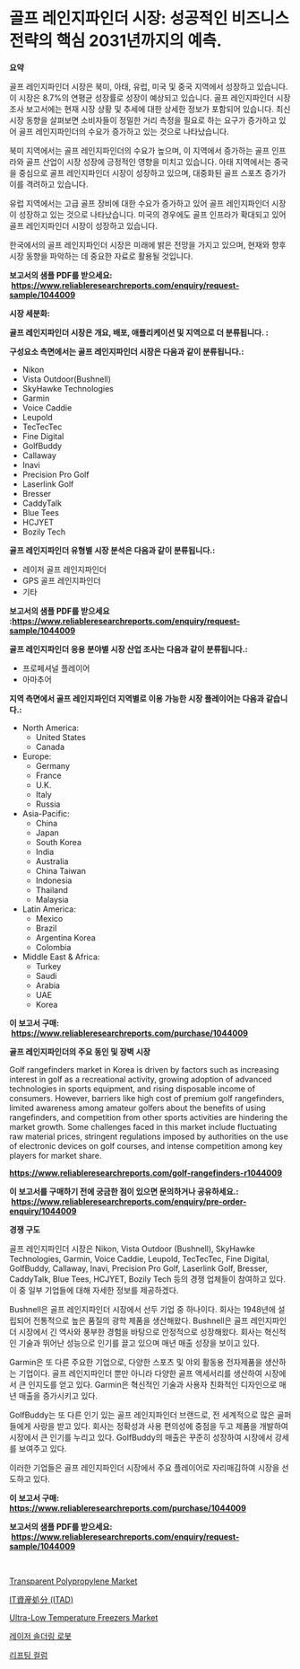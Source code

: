 <p><h1>골프 레인지파인더 시장: 성공적인 비즈니스 전략의 핵심 2031년까지의 예측.</h1></p><p><strong>요약</strong></p>
<p><p>골프 레인지파인더 시장은 북미, 아태, 유럽, 미국 및 중국 지역에서 성장하고 있습니다. 이 시장은 8.7%의 연평균 성장률로 성장이 예상되고 있습니다. 골프 레인지파인더 시장 조사 보고서에는 현재 시장 상황 및 추세에 대한 상세한 정보가 포함되어 있습니다. 최신 시장 동향을 살펴보면 소비자들이 정밀한 거리 측정을 필요로 하는 요구가 증가하고 있어 골프 레인지파인더의 수요가 증가하고 있는 것으로 나타났습니다.</p><p>북미 지역에서는 골프 레인지파인더의 수요가 높으며, 이 지역에서 증가하는 골프 인프라와 골프 산업이 시장 성장에 긍정적인 영향을 미치고 있습니다. 아태 지역에서는 중국을 중심으로 골프 레인지파인더 시장이 성장하고 있으며, 대중화된 골프 스포츠 증가가 이를 격려하고 있습니다.</p><p>유럽 지역에서는 고급 골프 장비에 대한 수요가 증가하고 있어 골프 레인지파인더 시장이 성장하고 있는 것으로 나타났습니다. 미국의 경우에도 골프 인프라가 확대되고 있어 골프 레인지파인더 시장이 성장하고 있습니다.</p><p>한국에서의 골프 레인지파인더 시장은 미래에 밝은 전망을 가지고 있으며, 현재와 향후 시장 동향을 파악하는 데 중요한 자료로 활용될 것입니다.</p></p>
<p><strong>보고서의 샘플 PDF를 받으세요: &nbsp;<a href="https://www.reliableresearchreports.com/enquiry/request-sample/1044009">https://www.reliableresearchreports.com/enquiry/request-sample/1044009</a></strong></p>
<p><strong>시장 세분화:</strong></p>
<p><strong> 골프 레인지파인더 시장은 개요, 배포, 애플리케이션 및 지역으로 더 분류됩니다. :</strong></p>
<p><strong>구성요소 측면에서는 골프 레인지파인더 시장은 다음과 같이 분류됩니다.:</strong></p>
<p><ul><li>Nikon</li><li>Vista Outdoor(Bushnell)</li><li>SkyHawke Technologies</li><li>Garmin</li><li>Voice Caddie</li><li>Leupold</li><li>TecTecTec</li><li>Fine Digital</li><li>GolfBuddy</li><li>Callaway</li><li>Inavi</li><li>Precision Pro Golf</li><li>Laserlink Golf</li><li>Bresser</li><li>CaddyTalk</li><li>Blue Tees</li><li>HCJYET</li><li>Bozily Tech</li></ul></p>
<p><strong> 골프 레인지파인더 유형별 시장 분석은 다음과 같이 분류됩니다.:</strong></p>
<p><ul><li>레이저 골프 레인지파인더</li><li>GPS 골프 레인지파인더</li><li>기타</li></ul></p>
<p><strong>보고서의 샘플 PDF를 받으세요 :<a href="https://www.reliableresearchreports.com/enquiry/request-sample/1044009">https://www.reliableresearchreports.com/enquiry/request-sample/1044009</a></strong></p>
<p><strong> 골프 레인지파인더 응용 분야별 시장 산업 조사는 다음과 같이 분류됩니다.:</strong></p>
<p><ul><li>프로페셔널 플레이어</li><li>아마추어</li></ul></p>
<p><strong>지역 측면에서 골프 레인지파인더 지역별로 이용 가능한 시장 플레이어는 다음과 같습니다.:</strong></p>
<p><ul>
    <li>
        North America:
        <ul>
            <li>United States</li>
            <li>Canada</li>
        </ul>
    </li>
    <li>
        Europe:
        <ul>
            <li>Germany</li>
            <li>France</li>
            <li>U.K.</li>
            <li>Italy</li>
            <li>Russia</li>
        </ul>
    </li>
    <li>
        Asia-Pacific:
        <ul>
            <li>China</li>
            <li>Japan</li>
            <li>South Korea</li>
            <li>India</li>
            <li>Australia</li>
            <li>China Taiwan</li>
            <li>Indonesia</li>
            <li>Thailand</li>
            <li>Malaysia</li>
        </ul>
    </li>
    <li>
        Latin America:
        <ul>
            <li>Mexico</li>
            <li>Brazil</li>
            <li>Argentina Korea</li>
            <li>Colombia</li>
        </ul>
    </li>
    <li>
        Middle East & Africa:
        <ul>
            <li>Turkey</li>
            <li>Saudi</li>
            <li>Arabia</li>
            <li>UAE</li>
            <li>Korea</li>
        </ul>
    </li>
    </ul></p>
<p><strong>이 보고서 구매: &nbsp;<a href="https://www.reliableresearchreports.com/purchase/1044009">https://www.reliableresearchreports.com/purchase/1044009</a></strong></p>
<p><strong>골프 레인지파인더의 주요 동인 및 장벽 시장</strong></p>
<p><p>Golf rangefinders market in Korea is driven by factors such as increasing interest in golf as a recreational activity, growing adoption of advanced technologies in sports equipment, and rising disposable income of consumers. However, barriers like high cost of premium golf rangefinders, limited awareness among amateur golfers about the benefits of using rangefinders, and competition from other sports activities are hindering the market growth. Some challenges faced in this market include fluctuating raw material prices, stringent regulations imposed by authorities on the use of electronic devices on golf courses, and intense competition among key players for market share.</p></p>
<p><strong><a href="https://www.reliableresearchreports.com/golf-rangefinders-r1044009">https://www.reliableresearchreports.com/golf-rangefinders-r1044009</a></strong></p>
<p><strong>이 보고서를 구매하기 전에 궁금한 점이 있으면 문의하거나 공유하세요.: &nbsp;<a href="https://www.reliableresearchreports.com/enquiry/pre-order-enquiry/1044009">https://www.reliableresearchreports.com/enquiry/pre-order-enquiry/1044009</a></strong></p>
<p><strong>경쟁 구도</strong></p>
<p><p>골프 레인지파인더 시장은 Nikon, Vista Outdoor (Bushnell), SkyHawke Technologies, Garmin, Voice Caddie, Leupold, TecTecTec, Fine Digital, GolfBuddy, Callaway, Inavi, Precision Pro Golf, Laserlink Golf, Bresser, CaddyTalk, Blue Tees, HCJYET, Bozily Tech 등의 경쟁 업체들이 참여하고 있다. 이 중 일부 기업들에 대해 자세한 정보를 제공하겠다.</p><p>Bushnell은 골프 레인지파인더 시장에서 선두 기업 중 하나이다. 회사는 1948년에 설립되어 전통적으로 높은 품질의 광학 제품을 생산해왔다. Bushnell은 골프 레인지파인더 시장에서 긴 역사와 풍부한 경험을 바탕으로 안정적으로 성장해왔다. 회사는 혁신적인 기술과 뛰어난 성능으로 인기를 끌고 있으며 매년 매출 성장을 보이고 있다.</p><p>Garmin은 또 다른 주요한 기업으로, 다양한 스포츠 및 야외 활동용 전자제품을 생산하는 기업이다. 골프 레인지파인더 뿐만 아니라 다양한 골프 액세서리를 생산하여 시장에서 큰 인지도를 얻고 있다. Garmin은 혁신적인 기술과 사용자 친화적인 디자인으로 매년 매출을 증가시키고 있다.</p><p>GolfBuddy는 또 다른 인기 있는 골프 레인지파인더 브랜드로, 전 세계적으로 많은 골퍼들에게 사랑을 받고 있다. 회사는 정확성과 사용 편의성에 중점을 두고 제품을 개발하여 시장에서 큰 인기를 누리고 있다. GolfBuddy의 매출은 꾸준히 성장하여 시장에서 강세를 보여주고 있다.</p><p>이러한 기업들은 골프 레인지파인더 시장에서 주요 플레이어로 자리매김하여 시장을 선도하고 있다.</p></p>
<p><strong>이 보고서 구매: &nbsp; <a href="https://www.reliableresearchreports.com/purchase/1044009">https://www.reliableresearchreports.com/purchase/1044009</a></strong></p>
<p><strong>보고서의 샘플 PDF를 받으세요: &nbsp;<a href="https://www.reliableresearchreports.com/enquiry/request-sample/1044009">https://www.reliableresearchreports.com/enquiry/request-sample/1044009</a></strong><strong></strong></p>
<p>&nbsp;</p>
<p><p><a href="https://issuu.com/reportprime-2/docs/transparent-polypropylene-market-size-2030.pptx">Transparent Polypropylene Market</a></p><p><a href="https://medium.com/@shawnsmihv6/it%E3%82%A2%E3%82%BB%E3%83%83%E3%83%88%E5%BB%83%E6%A3%84-itad-%E5%B8%82%E5%A0%B4-%E7%AB%B6%E4%BA%89%E5%88%86%E6%9E%90-%E5%B8%82%E5%A0%B4%E5%8B%95%E5%90%91-2031%E5%B9%B4%E3%81%BE%E3%81%A7%E3%81%AE%E4%BA%88%E6%B8%AC-219eefc496f6">IT資産処分 (ITAD)</a></p><p><a href="https://github.com/jhcraigie/Market-Research-Report-List-2/blob/main/ultra-low-temperature-freezers-market.md">Ultra-Low Temperature Freezers Market</a></p><p><a href="https://medium.com/@emmamoy1/%EB%A0%88%EC%9D%B4%EC%A0%80-%EA%B8%88%EC%86%8D%EC%9A%A9%EC%A0%91-%EB%A1%9C%EB%B4%87-%EC%8B%9C%EC%9E%A5-%EA%B2%BD%EC%9F%81-%EB%B6%84%EC%84%9D-%EC%8B%9C%EC%9E%A5-%EB%8F%99%ED%96%A5-%EB%B0%8F-2031%EB%85%84%EA%B9%8C%EC%A7%80%EC%9D%98-%EC%98%88%EC%B8%A1-086d3572971b">레이저 솔더링 로봇</a></p><p><a href="https://github.com/vsn7qpua81q/Market-Research-Report-List-1/blob/main/835136125528.md">리프팅 컬럼</a></p></p>